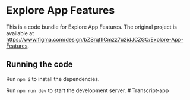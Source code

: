 
  # Explore App Features

  This is a code bundle for Explore App Features. The original project is available at https://www.figma.com/design/bZSrqfIICmzz7u2idJCZGO/Explore-App-Features.

  ## Running the code

  Run `npm i` to install the dependencies.

  Run `npm run dev` to start the development server.
  #   T r a n s c r i p t - a p p  
 